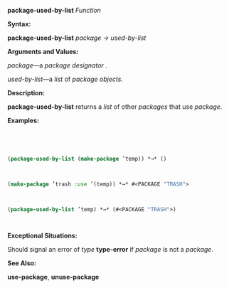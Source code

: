 **package-used-by-list** *Function* 



**Syntax:** 



**package-used-by-list** *package → used-by-list* 



**Arguments and Values:** 



*package*—a *package designator* . 



*used-by-list*—a *list* of *package objects*. 



**Description:** 



**package-used-by-list** returns a *list* of other *packages* that use *package*. 



**Examples:**
```lisp
 



(package-used-by-list (make-package ’temp)) *→* () 



(make-package ’trash :use ’(temp)) *→* #<PACKAGE "TRASH"> 



(package-used-by-list ’temp) *→* (#<PACKAGE "TRASH">) 




```
**Exceptional Situations:** 



Should signal an error of *type* **type-error** if *package* is not a *package*. 



**See Also:** 



**use-package**, **unuse-package** 







 



 



